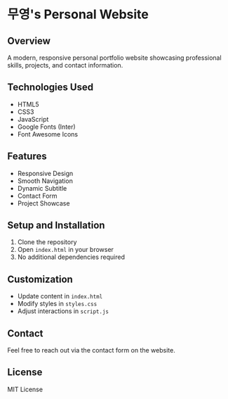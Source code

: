 # 무영's Personal Website

## Overview
A modern, responsive personal portfolio website showcasing professional skills, projects, and contact information.

## Technologies Used
- HTML5
- CSS3
- JavaScript
- Google Fonts (Inter)
- Font Awesome Icons

## Features
- Responsive Design
- Smooth Navigation
- Dynamic Subtitle
- Contact Form
- Project Showcase

## Setup and Installation
1. Clone the repository
2. Open `index.html` in your browser
3. No additional dependencies required

## Customization
- Update content in `index.html`
- Modify styles in `styles.css`
- Adjust interactions in `script.js`

## Contact
Feel free to reach out via the contact form on the website.

## License
MIT License

